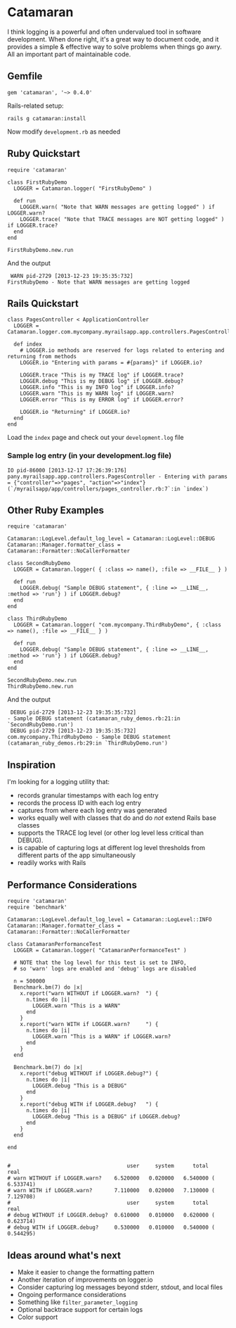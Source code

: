 Catamaran
=========

I think logging is a powerful and often undervalued tool in software development.  When done right, it's a great way to document code, and it provides a simple &amp; effective way to solve problems when things go awry.  All an important part of maintainable code.

Gemfile
-------

    gem 'catamaran', '~> 0.4.0'

Rails-related setup:

    rails g catamaran:install

Now modify `development.rb` as needed

Ruby Quickstart
---------------
    require 'catamaran'

    class FirstRubyDemo
      LOGGER = Catamaran.logger( "FirstRubyDemo" )

      def run
        LOGGER.warn( "Note that WARN messages are getting logged" ) if LOGGER.warn?
        LOGGER.trace( "Note that TRACE messages are NOT getting logged" ) if LOGGER.trace?
      end
    end

    FirstRubyDemo.new.run

And the output

     WARN pid-2729 [2013-12-23 19:35:35:732]                                   FirstRubyDemo - Note that WARN messages are getting logged


Rails Quickstart
----------------

    class PagesController < ApplicationController
      LOGGER = Catamaran.logger.com.mycompany.myrailsapp.app.controllers.PagesController

      def index
        # LOGGER.io methods are reserved for logs related to entering and returning from methods
        LOGGER.io "Entering with params = #{params}" if LOGGER.io?

        LOGGER.trace "This is my TRACE log" if LOGGER.trace?
        LOGGER.debug "This is my DEBUG log" if LOGGER.debug?
        LOGGER.info "This is my INFO log" if LOGGER.info?
        LOGGER.warn "This is my WARN log" if LOGGER.warn?
        LOGGER.error "This is my ERROR log" if LOGGER.error?

        LOGGER.io "Returning" if LOGGER.io?        
      end
    end

Load the `index` page and check out your `development.log` file

### Sample log entry (in your development.log file)
    IO pid-86000 [2013-12-17 17:26:39:176] pany.myrailsapp.app.controllers.PagesController - Entering with params = {"controller"=>"pages", "action"=>"index"} (`/myrailsapp/app/controllers/pages_controller.rb:7`:in `index`)


Other Ruby Examples
-------------------
    require 'catamaran'

    Catamaran::LogLevel.default_log_level = Catamaran::LogLevel::DEBUG 
    Catamaran::Manager.formatter_class = Catamaran::Formatter::NoCallerFormatter

    class SecondRubyDemo
      LOGGER = Catamaran.logger( { :class => name(), :file => __FILE__ } )

      def run
        LOGGER.debug( "Sample DEBUG statement", { :line => __LINE__, :method => 'run'} ) if LOGGER.debug?
      end
    end 

    class ThirdRubyDemo
      LOGGER = Catamaran.logger( "com.mycompany.ThirdRubyDemo", { :class => name(), :file => __FILE__ } )

      def run
        LOGGER.debug( "Sample DEBUG statement", { :line => __LINE__, :method => 'run'} ) if LOGGER.debug?
      end
    end   

    SecondRubyDemo.new.run
    ThirdRubyDemo.new.run

And the output

     DEBUG pid-2729 [2013-12-23 19:35:35:732]                                                 - Sample DEBUG statement (catamaran_ruby_demos.rb:21:in `SecondRubyDemo.run')
     DEBUG pid-2729 [2013-12-23 19:35:35:732]                     com.mycompany.ThirdRubyDemo - Sample DEBUG statement (catamaran_ruby_demos.rb:29:in `ThirdRubyDemo.run')


Inspiration
-----------
I'm looking for a logging utility that:

* records granular timestamps with each log entry
* records the process ID with each log entry
* captures from where each log entry was generated
* works equally well with classes that do and do *not* extend Rails base classes
* supports the TRACE log level (or other log level less critical than DEBUG). 
* is capable of capturing logs at different log level thresholds from different parts of the app simultaneously
* readily works with Rails


Performance Considerations
--------------------------
    require 'catamaran'
    require 'benchmark'

    Catamaran::LogLevel.default_log_level = Catamaran::LogLevel::INFO 
    Catamaran::Manager.formatter_class = Catamaran::Formatter::NoCallerFormatter

    class CatamaranPerformanceTest
      LOGGER = Catamaran.logger( "CatamaranPerformanceTest" )

      # NOTE that the log level for this test is set to INFO, 
      # so 'warn' logs are enabled and 'debug' logs are disabled

      n = 500000
      Benchmark.bm(7) do |x|
        x.report("warn WITHOUT if LOGGER.warn?  ") {
          n.times do |i|
            LOGGER.warn "This is a WARN"
          end
        }
        x.report("warn WITH if LOGGER.warn?     ") {
          n.times do |i|
            LOGGER.warn "This is a WARN" if LOGGER.warn?
          end
        }
      end

      Benchmark.bm(7) do |x|
        x.report("debug WITHOUT if LOGGER.debug?") {
          n.times do |i|
            LOGGER.debug "This is a DEBUG"
          end
        }
        x.report("debug WITH if LOGGER.debug?   ") {
          n.times do |i|
            LOGGER.debug "This is a DEBUG" if LOGGER.debug?       
          end
        }
      end 

    end


    #                                     user     system      total        real
    # warn WITHOUT if LOGGER.warn?    6.520000   0.020000   6.540000 (  6.533741)
    # warn WITH if LOGGER.warn?       7.110000   0.020000   7.130000 (  7.129708)
    #                                     user     system      total        real
    # debug WITHOUT if LOGGER.debug?  0.610000   0.010000   0.620000 (  0.623714)
    # debug WITH if LOGGER.debug?     0.530000   0.010000   0.540000 (  0.544295)



Ideas around what's next
------------------------

* Make it easier to change the formatting pattern
* Another iteration of improvements on logger.io
* Consider capturing log messages beyond stderr, stdout, and local files
* Ongoing performance considerations
* Something like `filter_parameter_logging`
* Optional backtrace support for certain logs
* Color support



